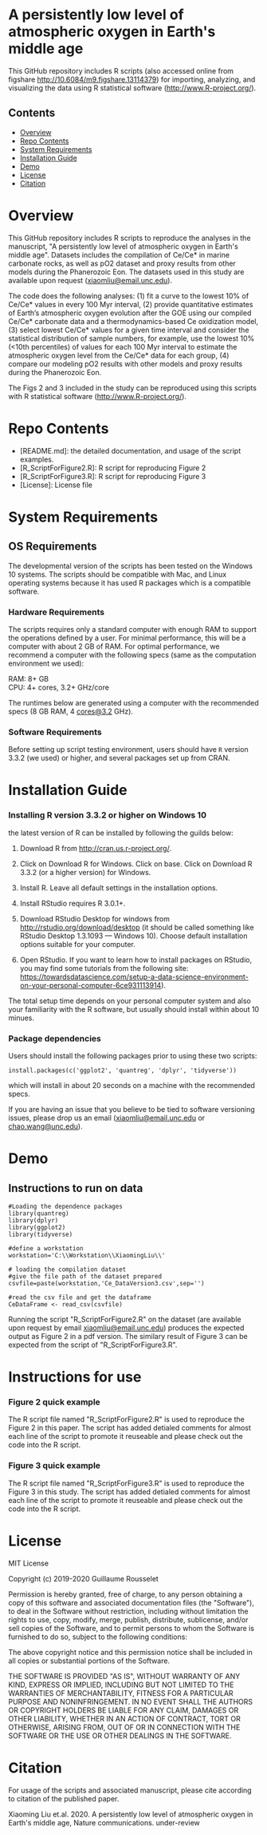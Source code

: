 # A persistently low level of atmospheric oxygen in Earth's middle age

This GitHub repository includes R scripts (also accessed online from figshare http://10.6084/m9.figshare.13114379) for importing, analyzing, and visualizing the data using R statistical software (http://www.R-project.org/).

## Contents

- [Overview](#overview)
- [Repo Contents](#repo-contents)
- [System Requirements](#system-requirements)
- [Installation Guide](#installation-guide)
- [Demo](#demo)
- [License](./LICENSE)
- [Citation](#citation)

# Overview
This GitHub repository includes R scripts to reproduce the analyses in the manuscript, 
"A persistently low level of atmospheric oxygen in Earth's middle age". 
Datasets includes the compilation of Ce/Ce* in marine carbonate rocks, as well as pO2 dataset and proxy results from other models during the Phanerozoic Eon. 
The datasets used in this study are available upon request (xiaomliu@email.unc.edu). 


The code does the following analyses: 
(1) fit a curve to the lowest 10% of Ce/Ce* values in every 100 Myr interval, 
(2) provide quantitative estimates of Earth’s atmospheric oxygen evolution after the GOE using our compiled Ce/Ce* carbonate data and a thermodynamics-based Ce oxidization model,
(3) select lowest Ce/Ce* values for a given time interval and consider the statistical distribution of sample numbers, for example, use the lowest 10% (<10th percentiles) of values for each 100 Myr interval to estimate the atmospheric oxygen level from the Ce/Ce* data for each group,
(4) compare our modeling pO2 results with other models and proxy results during the Phanerozoic Eon. 

The Figs 2 and 3 included in the study can be reproduced using this scripts with R statistical software (http://www.R-project.org/).

# Repo Contents

- [README.md]: the detailed documentation, and usage of the script examples.
- [R_ScriptForFigure2.R]: R script for reproducing Figure 2
- [R_ScriptForFigure3.R]: R script for reproducing Figure 3
- [License]: License file


# System Requirements
## OS Requirements
The developmental version of the scripts has been tested on the Windows 10 systems. 
The scripts should be compatible with Mac, and Linux operating systems because it has used R packages which is a compatible software.

### Hardware Requirements
The scripts requires only a standard computer with enough RAM to support the operations defined by a user. For minimal performance, this will be a computer with about 2 GB of RAM. For optimal performance, we recommend a computer with the following specs (same as the computation environment we used):

RAM: 8+ GB  
CPU: 4+ cores, 3.2+ GHz/core

The runtimes below are generated using a computer with the recommended specs (8 GB RAM, 4 cores@3.2 GHz).

### Software Requirements

Before setting up script testing environment, users should have `R` version 3.3.2 (we used) or higher, and several packages set up from CRAN.

# Installation Guide
### Installing R version 3.3.2 or higher on Windows 10

the latest version of R can be installed by following the guilds below:

1. Download R from http://cran.us.r-project.org/.

2. Click on Download R for Windows. Click on base. Click on Download R 3.3.2 (or a higher version) for Windows.

3. Install R. Leave all default settings in the installation options.

4. Install RStudio requires R 3.0.1+.

5. Download RStudio Desktop for windows from http://rstudio.org/download/desktop (it should be called something like RStudio Desktop 1.3.1093 — Windows 10). Choose default installation options suitable for your computer.

6. Open RStudio. 
If you want to learn how to install packages on RStudio, you may find some tutorials from the following site:
https://towardsdatascience.com/setup-a-data-science-environment-on-your-personal-computer-6ce931113914).

The total setup time depends on your personal computer system and also your familiarity with the R software,
but usually should install within about 10 minues.


### Package dependencies

Users should install the following packages prior to using these two scripts:

```
install.packages(c('ggplot2', 'quantreg', 'dplyr', 'tidyverse'))
```

which will install in about 20 seconds on a machine with the recommended specs.


If you are having an issue that you believe to be tied to software versioning issues, please drop us an email (xiaomliu@email.unc.edu or chao.wang@unc.edu). 



# Demo
## Instructions to run on data

```
#Loading the dependence packages
library(quantreg)
library(dplyr)
library(ggplot2)
library(tidyverse)

#define a workstation
workstation='C:\\Workstation\\XiaomingLiu\\'

# loading the compilation dataset
#give the file path of the dataset prepared
csvfile=paste(workstation,'Ce_DataVersion3.csv',sep='')

#read the csv file and get the dataframe
CeDataFrame <- read_csv(csvfile)

```

Running the script "R_ScriptForFigure2.R" on the dataset (are available upon request by email xiaomliu@email.unc.edu) produces the expected output as Figure 2 in a pdf version.
The similary result of Figure 3 can be expected from the script of "R_ScriptForFigure3.R".


# Instructions for use
### Figure 2 quick example
The R script file named "R_ScriptForFigure2.R" is used to reproduce the Figure 2 in this paper.
The script has added detialed comments for almost each line of the script to promote it reuseable and please check out the code into the R script.

### Figure 3 quick example
The R script file named "R_ScriptForFigure3.R" is used to reproduce the Figure 3 in this study.
The script has added detialed comments for almost each line of the script to promote it reuseable and please check out the code into the R script.


# License
MIT License

Copyright (c) 2019-2020 Guillaume Rousselet

Permission is hereby granted, free of charge, to any person obtaining a copy
of this software and associated documentation files (the "Software"), to deal
in the Software without restriction, including without limitation the rights
to use, copy, modify, merge, publish, distribute, sublicense, and/or sell
copies of the Software, and to permit persons to whom the Software is
furnished to do so, subject to the following conditions:

The above copyright notice and this permission notice shall be included in all
copies or substantial portions of the Software.

THE SOFTWARE IS PROVIDED "AS IS", WITHOUT WARRANTY OF ANY KIND, EXPRESS OR
IMPLIED, INCLUDING BUT NOT LIMITED TO THE WARRANTIES OF MERCHANTABILITY,
FITNESS FOR A PARTICULAR PURPOSE AND NONINFRINGEMENT. IN NO EVENT SHALL THE
AUTHORS OR COPYRIGHT HOLDERS BE LIABLE FOR ANY CLAIM, DAMAGES OR OTHER
LIABILITY, WHETHER IN AN ACTION OF CONTRACT, TORT OR OTHERWISE, ARISING FROM,
OUT OF OR IN CONNECTION WITH THE SOFTWARE OR THE USE OR OTHER DEALINGS IN THE
SOFTWARE.


# Citation

For usage of the scripts and associated manuscript, please cite according to citation of the published paper.

Xiaoming Liu et.al. 2020. A persistently low level of atmospheric oxygen in Earth's middle age, Nature communications. under-review

